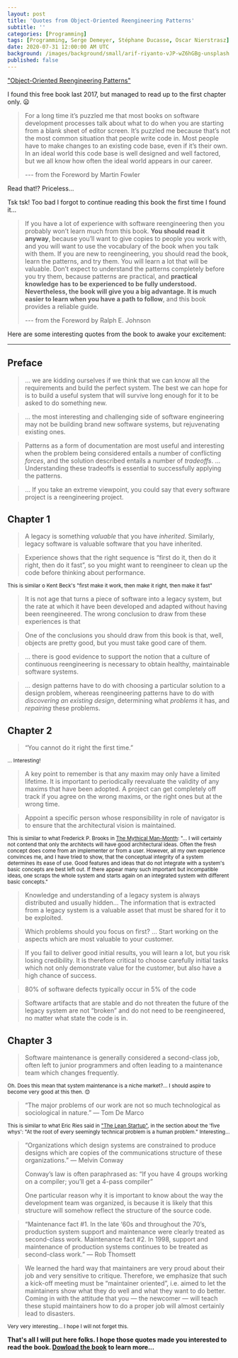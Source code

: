 ```yaml
---
layout: post
title: 'Quotes from Object-Oriented Reengineering Patterns'
subtitle: ''
categories: [Programming]
tags: [Programming, Serge Demeyer, Stéphane Ducasse, Oscar Nierstrasz]
date: 2020-07-31 12:00:00 AM UTC
background: /images/background/small/arif-riyanto-vJP-wZ6hGBg-unsplash.jpg
published: false
---
```


<!-- first edits: June July 15, 2020 08:15:00 AM Philippine Time -->

["Object-Oriented Reengineering Patterns"](http://scg.unibe.ch/download/oorp/)

I found this free book last 2017, but managed to read up to the first chapter only. :frowning:

<!--more-->


> For a long time it’s puzzled me that most books on software development processes talk about what to do when you are starting from a blank sheet of editor screen. It’s puzzled me because that’s not the most common situation that people write code in. Most people have to make changes to an existing code base, even if it’s their own. In an ideal world this code base is well designed and well factored, but we all know how often the ideal world appears in our career.
>
> --- from the Foreword by Martin Fowler

Read that!? Priceless...

Tsk tsk! Too bad I forgot to continue reading this book the first time I found it...

> If you have a lot of experience with software reengineering then you probably won’t learn much from this book. **You should read it anyway**, because you’ll want to give copies to people you work with, and you will want to use the vocabulary of the book when you talk with them. If you are new to reengineering, you should read the book, learn the patterns, and try them. You will learn a lot that will be valuable. Don’t expect to understand the patterns completely before you try them, because patterns are practical, and **practical knowledge has to be experienced to be fully understood.  Nevertheless, the book will give you a big advantage. It is much easier to learn when you have a path to follow**, and this book provides a reliable guide.
>
> --- from the Foreword by Ralph E. Johnson

Here are some interesting quotes from the book to awake your excitement:

-----

## Preface

> ... we are kidding ourselves if we think that we can know all the requirements and build the perfect system. The best we can hope for is to build a useful system that will survive long enough for it to be
asked to do something new.

> ... the most interesting and challenging side of software engineering may not be building brand new software systems, but rejuvenating existing ones.

> Patterns as a form of documentation are most useful and interesting when the problem being considered entails a number of conflicting _forces_, and the solution described entails a number of _tradeoffs_.
... Understanding these tradeoffs is essential to successfully applying the patterns.

> ... If you take an extreme viewpoint, you could say that every software project is a reengineering project.

## Chapter 1

> A legacy is something _valuable_ that you have _inherited_. Similarly, legacy software is valuable software that you have inherited.

> Experience shows that the right sequence is “first do it, then do it right, then do it fast”, so you
might want to reengineer to clean up the code before thinking about performance.

<small>This is similar o Kent Beck's "first make it work, then make it right, then make it fast"</small>

> It is not age that turns a piece of software into a legacy system, but the rate at which it have
been developed and adapted without having been reengineered. The wrong conclusion to draw from these experiences is that

> One of the conclusions you should draw from this book is that, well, objects are pretty good, but you must take good care of them.

> ... there is good evidence to support the notion that a culture of continuous reengineering is necessary to obtain healthy, maintainable software systems.

> ... design patterns have to do with choosing a particular solution to a design problem, whereas reengineering patterns have to do with _discovering an existing design_, determining what _problems_ it has, and _repairing_ these problems.

## Chapter 2

> “You cannot do it right the first time.”

<small>... Interesting!</small>

> A key point to remember is that any maxim may only have a limited lifetime. It is important to periodically reevaluate the validity of any maxims that have been adopted. A project can get completely off track if you agree on the wrong maxims, or the right ones but at the wrong time.

> Appoint a specific person whose responsibility in role of navigator is to ensure that the architectural vision is maintained.

<small>This is similar to what Frederick P. Brooks in [The Mythical Man-Month](https://www.bookdepository.com/Mythical-Man-Month-Frederick-P-Brooks-Jr/9780201835953?a_aid=jflaga): "... I will certainly not contend that only the architects will have good architectural ideas. Often the fresh concept does come from an implementer or from a user. However, all my own experience convinces me, and I have tried to show, that the conceptual integrity of a system determines its ease of use. Good features and ideas that do not integrate with a system's basic concepts are best left out. If there appear many such important but incompatible ideas, one scraps the whole system and starts again on an integrated system with different basic concepts."</small>

> Knowledge and understanding of a legacy system is always distributed and usually hidden... The information that is extracted from a legacy system is a valuable asset that must be shared for it to be exploited.

> Which problems should you focus on first? ... Start working on the aspects which are most valuable to your customer.

> If you fail to deliver good initial results, you will learn a lot, but you risk losing credibility. It is therefore critical to choose carefully initial tasks which not only demonstrate value for the customer, but also have a high chance of success.

> 80% of software defects typically occur in 5% of the code

> Software artifacts that are stable and do not threaten the future of the legacy system are not “broken” and do not need to be reengineered, no matter what state the code is in.


## Chapter 3

> Software maintenance is generally considered a second-class job, often left to junior programmers and often leading to a maintenance team which changes frequently.

<small>Oh. Does this mean that system maintenance is a niche market?... I should aspire to become very good at this then. :blush:</small>


> “The major problems of our work are not so much technological as sociological in nature.” — Tom De Marco

<small>This is similar to what Eric Ries said in ["The Lean Startup"](https://www.bookdepository.com/Lean-Startup-Eric-Ries/9780670921607?a_aid=jflaga), in the section about the 'five whys': "At the root of every seemingly technical problem is a human problem." Interesting... </small>

> “Organizations which design systems are constrained to produce designs which are copies of the communications structure of these organizations.” — Melvin Conway
>
> Conway’s law is often paraphrased as: “If you have 4 groups working on a compiler; you’ll get a 4-pass compiler”
>
> One particular reason why it is important to know about the way the development team was organized, is because it is likely that this structure will somehow reflect the structure of the source code.

> “Maintenance fact #1. In the late ‘60s and throughout the 70’s, production system support and maintenance were clearly treated as second-class work.
> Maintenance fact #2. In 1998, support and maintenance of production systems continues to be treated as second-class work.” — Rob Thomsett


> We learned the hard way that maintainers are very proud about their job and very sensitive to critique.
Therefore, we emphasize that such a kick-off meeting must be “maintainer oriented”, i.e. aimed to let the maintainers show what they do well and what they want to do better. Coming in with the attitude that you — the newcomer — will teach these stupid maintainers how to do a proper job will almost certainly lead to disasters.

<small>Very very interesting... I hope I will not forget this.</small>






<small></small>


**That's all I will put here folks. I hope those quotes made you interested to read the book. [Dowload the book](http://scg.unibe.ch/download/oorp/) to learn more...**

